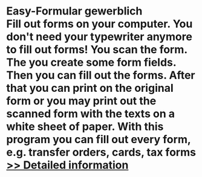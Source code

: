 # Easy-Formular gewerblich<br />Fill out forms on your computer. You don't need your typewriter anymore to fill out forms! You scan the form. The you create some form fields. Then you can fill out the forms. After that you can print on the original form or you may print out the scanned form with the texts on a white sheet of paper. With this program you can fill out every form, e.g. transfer orders, cards, tax forms<br />[>> Detailed information](https://secure.shareit.com/shareit/product.html?productid=300060539&affiliateid=200057808)